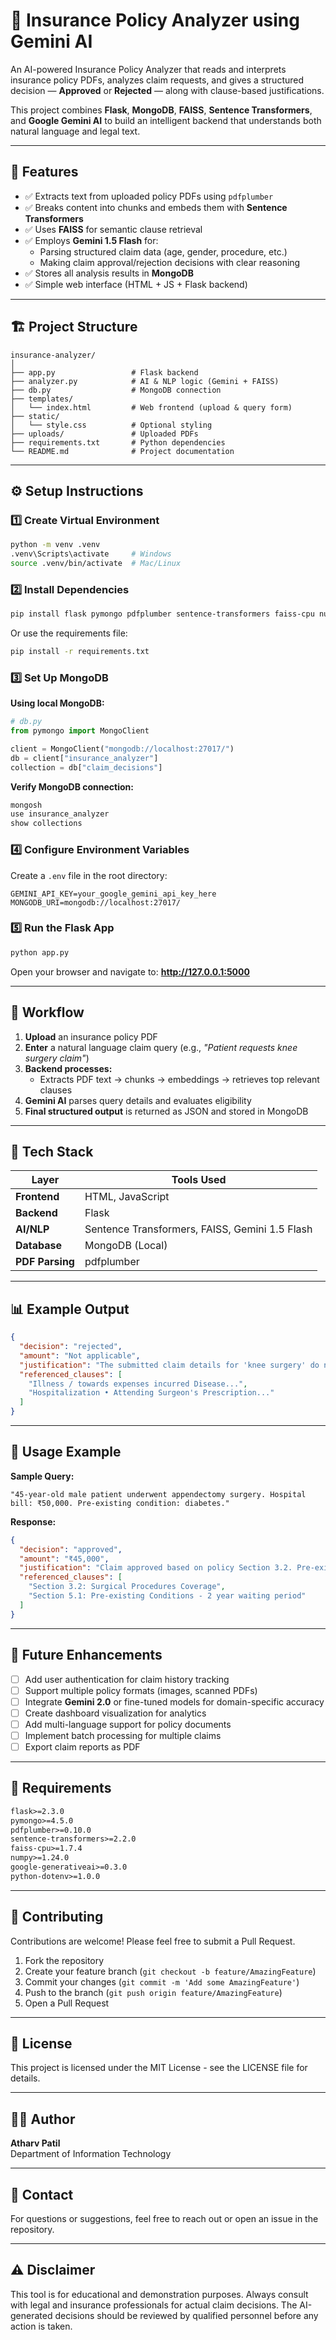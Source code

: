 # 🧾 Insurance Policy Analyzer using Gemini AI

An AI-powered Insurance Policy Analyzer that reads and interprets insurance policy PDFs, analyzes claim requests, and gives a structured decision — **Approved** or **Rejected** — along with clause-based justifications.

This project combines **Flask**, **MongoDB**, **FAISS**, **Sentence Transformers**, and **Google Gemini AI** to build an intelligent backend that understands both natural language and legal text.

---

## 🧠 Features

- ✅ Extracts text from uploaded policy PDFs using `pdfplumber`
- ✅ Breaks content into chunks and embeds them with **Sentence Transformers**
- ✅ Uses **FAISS** for semantic clause retrieval
- ✅ Employs **Gemini 1.5 Flash** for:
  - Parsing structured claim data (age, gender, procedure, etc.)
  - Making claim approval/rejection decisions with clear reasoning
- ✅ Stores all analysis results in **MongoDB**
- ✅ Simple web interface (HTML + JS + Flask backend)

---

## 🏗️ Project Structure

```
insurance-analyzer/
│
├── app.py                 # Flask backend
├── analyzer.py            # AI & NLP logic (Gemini + FAISS)
├── db.py                  # MongoDB connection
├── templates/
│   └── index.html         # Web frontend (upload & query form)
├── static/
│   └── style.css          # Optional styling
├── uploads/               # Uploaded PDFs
├── requirements.txt       # Python dependencies
└── README.md              # Project documentation
```

---

## ⚙️ Setup Instructions

### 1️⃣ Create Virtual Environment

```bash
python -m venv .venv
.venv\Scripts\activate     # Windows
source .venv/bin/activate  # Mac/Linux
```

### 2️⃣ Install Dependencies

```bash
pip install flask pymongo pdfplumber sentence-transformers faiss-cpu numpy google-generativeai python-dotenv
```

Or use the requirements file:

```bash
pip install -r requirements.txt
```

### 3️⃣ Set Up MongoDB

**Using local MongoDB:**

```python
# db.py
from pymongo import MongoClient

client = MongoClient("mongodb://localhost:27017/")
db = client["insurance_analyzer"]
collection = db["claim_decisions"]
```

**Verify MongoDB connection:**

```bash
mongosh
use insurance_analyzer
show collections
```

### 4️⃣ Configure Environment Variables

Create a `.env` file in the root directory:

```env
GEMINI_API_KEY=your_google_gemini_api_key_here
MONGODB_URI=mongodb://localhost:27017/
```

### 5️⃣ Run the Flask App

```bash
python app.py
```

Open your browser and navigate to: **http://127.0.0.1:5000**

---

## 🧩 Workflow

1. **Upload** an insurance policy PDF
2. **Enter** a natural language claim query (e.g., _"Patient requests knee surgery claim"_)
3. **Backend processes:**
   - Extracts PDF text → chunks → embeddings → retrieves top relevant clauses
4. **Gemini AI** parses query details and evaluates eligibility
5. **Final structured output** is returned as JSON and stored in MongoDB

---

## 🧰 Tech Stack

| Layer           | Tools Used                                     |
| --------------- | ---------------------------------------------- |
| **Frontend**    | HTML, JavaScript                               |
| **Backend**     | Flask                                          |
| **AI/NLP**      | Sentence Transformers, FAISS, Gemini 1.5 Flash |
| **Database**    | MongoDB (Local)                                |
| **PDF Parsing** | pdfplumber                                     |

---

## 📊 Example Output

```json
{
  "decision": "rejected",
  "amount": "Not applicable",
  "justification": "The submitted claim details for 'knee surgery' do not meet the policy requirements for coverage...",
  "referenced_clauses": [
    "Illness / towards expenses incurred Disease...",
    "Hospitalization • Attending Surgeon's Prescription..."
  ]
}
```

---

## 🚀 Usage Example

**Sample Query:**

```
"45-year-old male patient underwent appendectomy surgery. Hospital bill: ₹50,000. Pre-existing condition: diabetes."
```

**Response:**

```json
{
  "decision": "approved",
  "amount": "₹45,000",
  "justification": "Claim approved based on policy Section 3.2. Pre-existing diabetes condition covered after waiting period completion.",
  "referenced_clauses": [
    "Section 3.2: Surgical Procedures Coverage",
    "Section 5.1: Pre-existing Conditions - 2 year waiting period"
  ]
}
```

---

## 🧠 Future Enhancements

- [ ] Add user authentication for claim history tracking
- [ ] Support multiple policy formats (images, scanned PDFs)
- [ ] Integrate **Gemini 2.0** or fine-tuned models for domain-specific accuracy
- [ ] Create dashboard visualization for analytics
- [ ] Add multi-language support for policy documents
- [ ] Implement batch processing for multiple claims
- [ ] Export claim reports as PDF

---

## 📝 Requirements

```txt
flask>=2.3.0
pymongo>=4.5.0
pdfplumber>=0.10.0
sentence-transformers>=2.2.0
faiss-cpu>=1.7.4
numpy>=1.24.0
google-generativeai>=0.3.0
python-dotenv>=1.0.0
```

---

## 🤝 Contributing

Contributions are welcome! Please feel free to submit a Pull Request.

1. Fork the repository
2. Create your feature branch (`git checkout -b feature/AmazingFeature`)
3. Commit your changes (`git commit -m 'Add some AmazingFeature'`)
4. Push to the branch (`git push origin feature/AmazingFeature`)
5. Open a Pull Request

---

## 📄 License

This project is licensed under the MIT License - see the LICENSE file for details.

---

## 👨‍💻 Author

**Atharv Patil**  
Department of Information Technology

---

## 📧 Contact

For questions or suggestions, feel free to reach out or open an issue in the repository.

---

## ⚠️ Disclaimer

This tool is for educational and demonstration purposes. Always consult with legal and insurance professionals for actual claim decisions. The AI-generated decisions should be reviewed by qualified personnel before any action is taken.

